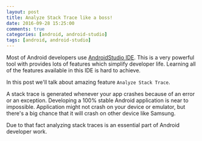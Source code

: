 ```yaml
---
layout: post
title: Analyze Stack Trace like a boss!
date: 2016-09-28 15:25:00
comments: true
categories: [android, android-studio]
tags: [android, android-studio]
---
```


Most of Android developers use [AndroidStudio IDE](https://developer.android.com/studio/index.html).
This is a very powerful tool with provides lots of features which simplify developer life.
Learning all of the features available in this IDE is hard to achieve.

In this post we'll talk about amazing feature `Analyze Stack Trace`.

A stack trace is generated whenever your app crashes because of an error or an exception.
Developing a 100% stable Android application is near to impossible.
Application might not crash on your device or emulator,
but there's a big chance that it will crash on other device like Samsung.

Due to that fact analyzing stack traces is an essential part of Android developer work.

<!--more-->
